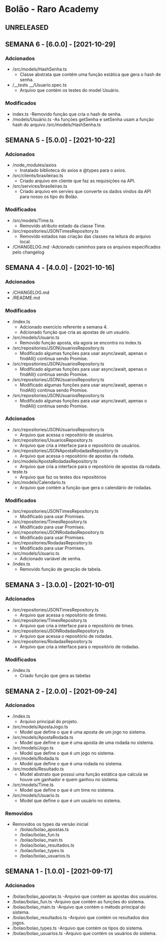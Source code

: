 # Bolão - Raro Academy

## UNRELEASED

## SEMANA 6 - [6.0.0] - [2021-10-29]

### Adcionados
- /src/models/HashSenha.ts
    - Classe abstrata que contém uma função estática que gera o hash de senha.
- /__tests __/Usuario.spec.ts
    - Arquivo que contém os testes do model Usuário.

### Modificados
- index.ts
    -Removido função que cria o hash de senha.
- /models/Usuário.ts
    -As funções getSenha e setSenha usam a função hash do arquivo /src/models/HashSenha.ts

## SEMANA 5 - [5.0.0] - [2021-10-22]

### Adcionados
- /node_modules/axios
    - Instalado biblioteca do axios e @types para o axios.
- /src/clients/brasileirao.ts
    - Criado arquivo em cliente que faz as requisições na API.
- /src/services/brasileirao.ts
    - Criado arquivo em servies que converte os dados vindos da API para nosso os tipo do Bolão.

### Modificados
- /src/models/Time.ts
    - Removido atributo estado da classe Time.
- /src/repositories/JSONTimesRepository.ts
    - Removido estados nas criação das classes na leitura do arquivo local.
- /CHANGELOG.md
    -Adcionado caminhos para os arquivos especificados pelo changelog

## SEMANA 4 - [4.0.0] - [2021-10-16]

### Adcionados
- /CHANGELOG.md
- /README.md

### Modificados
- /index.ts
    - Adcionado exercício referente a semana 4.
    - Adcionado função que cria as apostas de um usuário.
- /src/models/Usuario.ts
    - Removido função aposta, ela agora se encontra no index.ts
- /src/repositories/JSONUsuariosRepository.ts
    - Modificado algumas funções para usar async/await, apenas o findAll() continua sendo Promise.
- /src/repositories/JSONUsuariosRepository.ts
    - Modificado algumas funções para usar async/await, apenas o findAll() continua sendo Promise.
- /src/repositories/JSONUsuariosRepository.ts
    - Modificado algumas funções para usar async/await, apenas o findAll() continua sendo Promise.
- /src/repositories/JSONUsuariosRepository.ts
    - Modificado algumas funções para usar async/await, apenas o findAll() continua sendo Promise.

### Adcionados
- /src/repositories/JSONUsuariosRepository.ts
    - Arquivo que acessa o repositório de usuários.
- /src/repositories/UsuariosRepository.ts
    - Arquivo que cria a interface para o repositório de usuários.
- /src/repositories/JSONApostaRodadasRepository.ts
    - Arquivo que acessa o repositório de apostas da rodada.
- /src/models/ApostaRodadasRepository.ts
    - Arquivo que cria a interface para o repositório de apostas da rodada.
- teste.ts
    - Arquivo que faz os testes dos repositórios 
- /src/models/Calendario.ts
    - Arquivo que contém a função que gera o calendário de rodadas.

### Modificados
- /src/repositories/JSONTimesRepository.ts
    - Modificado para usar Promises.
- /src/repositories/TimesRepository.ts
    - Modificado para usar Promises.
- /src/repositories/JSONRodadasRepository.ts
    - Modificado para usar Promises.
- /src/repositories/RodadasRepository.ts
    - Modificado para usar Promises.
- /src/models/Usuario.ts
    - Adicionado variável de senha.
- /index.ts
    - Removido função de geração de tabela.

## SEMANA 3 - [3.0.0] - [2021-10-01]

### Adcionados
- /src/repositories/JSONTimesRepository.ts
    - Arquivo que acessa o repositório de times.
- /src/repositories/TimesRepository.ts
    - Arquivo que cria a interface para o repositório de times.
- /src/repositories/JSONRodadasRepository.ts
    - Arquivo que acessa o repositório de rodadas.
- /src/repositories/RodadasRepository.ts
    - Arquivo que cria a interface para o repositório de rodadas.

### Modificados
- /index.ts
    - Criado função que gera as tabelas

## SEMANA 2 - [2.0.0] - [2021-09-24]

### Adcionados
- /index.ts
    - Arquivo principal do projeto.
- /src/models/ApostaJogo.ts
    - Model que define o que é uma aposta de um jogo no sistema.
- /src/models/ApostaRodada.ts
    - Model que define o que é uma aposta de uma rodada no sistema.
- /src/models/Jogo.ts
    - Model que define o que é um jogo no sistema.
- /src/models/Rodada.ts
    - Model que define o que é uma rodada no sistema.
- /src/models/Resultado.ts
    - Model abstrato que possui uma função estática que calcula se houve um ganhador e quem ganhou no sistema.
- /src/models/Time.ts
    - Model que define o que é um time no sistema.
- /src/models/Usuario.ts
    - Model que define o que é um usuário no sistema.

### Removidos
- Removidos os types da versão inicial
    - /bolao/bolao_apostas.ts
    - /bolao/bolao_fun.ts
    - /bolao/bolao_main.ts
    - /bolao/bolao_resultados.ts
    - /bolao/bolao_types.ts
    - /bolao/bolao_usuarios.ts

## SEMANA 1  - [1.0.0] - [2021-09-17]

### Adcionados
- /bolao/bolao_apostas.ts
    -Arquivo que contém as apostas dos usuários.
- /bolao/bolao_fun.ts
    -Arquivo que contém as funções do sistema.
- /bolao/bolao_main.ts
    -Arquivo que contém o método principal do sistema.
- /bolao/bolao_resultados.ts
    -Arquivo que contém os resultados dos jogos.
- /bolao/bolao_types.ts
    -Arquivo que contém os tipos do sistema.
- /bolao/bolao_usuarios.ts
    -Arquivo que contém os usuários do sistema.